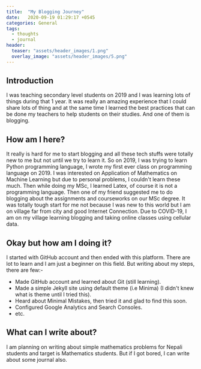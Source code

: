 ```yaml
---
title:  "My Blogging Journey"
date:   2020-09-19 01:29:17 +0545
categories: General
tags:
  - thoughts
  - journal
header:
  teaser: "assets/header_images/1.png"
  overlay_image: "assets/header_images/5.png"
---
```


## Introduction
I was teaching secondary level students on 2019 and I was learning lots of things during that 1 year. It was really an amazing experience that I could share lots of thing and at the same time I learned the best practices that can be done my teachers to help students on their studies. And one of them is blogging. 

## How am I here?
It really is hard for me to start blogging and all these tech stuffs were totally new to me but not until we try to learn it. So on 2019, I was trying to learn Python programming language, I wrote my first ever class on programming language on 2019. I was interested on Application of Mathematics on Machine Learning but due to personal problems, I couldn't learn these much. Then while doing my MSc, I learned Latex, of course it is not a programming language. Then one of my friend suggested me to do blogging about the assignments and courseworks on our MSc degree. It was totally tough start for me not because I was new to this world but I am on village far from city and good Internet Connection. Due to COVID-19, I am on my village learning blogging and taking online classes using cellular data. 

## Okay but how am I doing it?
I started with GitHub account and then ended with this platform. There are lot to learn and I am just a beginner on this field. But writing about my steps, there are few:-
* Made GitHub account and learned about Git (still learning).
* Made a simple Jekyll site using default theme (i.e Minima) (I didn't knew what is theme until I tried this).
* Heard about Minimal Mistakes, then tried it and glad to find this soon.
* Configured Google Analytics and Search Consoles.
* etc.

## What can I write about?
I am planning on writing about simple mathematics problems for Nepali students and target is Mathematics students. But if I got bored, I can write about some journal also.
